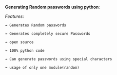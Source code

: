**Generating Random passwords using python**:

*Features*:
	
	→ Generates Random passwords 

	→ Generates completely secure Passwords

	→ open source
	
	→ 100% python code	

	→ Can generate passwords using special characters
      
	→ usage of only one module(random)	
